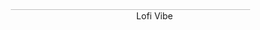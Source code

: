 <div align="center" style="width: 80%; margin: 0 auto; overflow: hidden;">
  <img 
    src="https://github.com/arseniuszzz/arseniuszzz/blob/main/assets/vibe_lofi_cut.gif?raw=true" 
    alt="Lofi Vibe" 
    style="width: 120%; margin-left: -10%;" 
  />
</div>

<h2 align="center">Привет 👋 Меня зовут Арсений!</h2>

<!--
**arseniuszzz/arseniuszzz** is a ✨ _special_ ✨ repository because its `README.md` (this file) appears on your GitHub profile.

Here are some ideas to get you started:

- 🔭 I’m currently working on ...
- 🌱 I’m currently learning ...
- 👯 I’m looking to collaborate on ...
- 🤔 I’m looking for help with ...
- 💬 Ask me about ...
- 📫 How to reach me: ...
- 😄 Pronouns: ...
- ⚡ Fun fact: ...
-->
